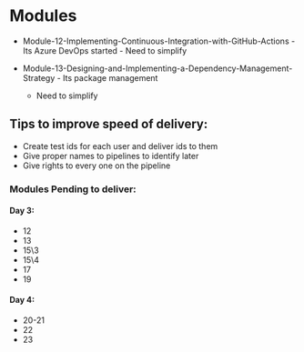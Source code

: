 # Modules
 - Module-12-Implementing-Continuous-Integration-with-GitHub-Actions
		- Its Azure DevOps started
		- Need to simplify

 - Module-13-Designing-and-Implementing-a-Dependency-Management-Strategy
 		- Its package management
    - Need to simplify

## Tips to improve speed of delivery:
- Create test ids for each user and deliver ids to them
- Give proper names to pipelines to identify later
- Give rights to every one on the pipeline


### Modules Pending to deliver:
#### Day 3:
- 12
- 13
- 15\3
- 15\4
- 17
- 19

#### Day 4:
- 20-21
- 22
- 23
